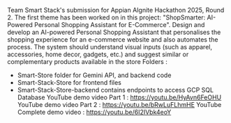 Team Smart Stack's submission for Appian AIgnite Hackathon 2025, Round 2.
The first theme has been worked on in this project: "ShopSmarter: AI-Powered Personal Shopping Assistant for E-Commerce". Design and develop an AI-powered Personal Shopping Assistant that personalises the
shopping experience for an e-commerce website and also automates the process.
The system should understand visual inputs (such as apparel, accessories, home decor, gadgets, etc.) and suggest similar or complementary products available in the store
Folders : 
 - Smart-Store folder for Gemini API, and backend code
 - Smart-Stack-Store for frontend files
 - Smart-Stack-Store-backend contains endpoints to access GCP SQL Database
YouTube demo video Part 1 : https://youtu.be/HyAvn6FeOHU
YouTube demo video Part 2 : https://youtu.be/bRwLuFLhmHE
YouTube Complete demo video : https://youtu.be/6I2IVbk4eoY
